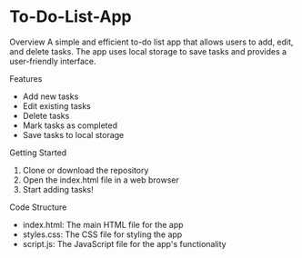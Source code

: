 # To-Do-List-App

Overview
A simple and efficient to-do list app that allows users to add, edit, and delete tasks. The app uses local storage to save tasks and provides a user-friendly interface.

Features
* Add new tasks
* Edit existing tasks
* Delete tasks
* Mark tasks as completed
* Save tasks to local storage

Getting Started
1. Clone or download the repository
2. Open the index.html file in a web browser
3. Start adding tasks!

Code Structure
* index.html: The main HTML file for the app
* styles.css: The CSS file for styling the app
* script.js: The JavaScript file for the app's functionality

